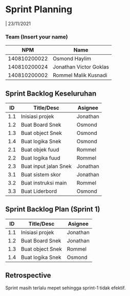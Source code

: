 # Sprint Planning 
| 23/11/2021

### Team (Insert your name)
| NPM          | Name                   |
| ------------ | ---------------------- |
| 140810200022 | Osmond Haylim          |
| 140810200024 | Jonathan Victor Goklas |
| 140810200002 | Rommel Malik Kusnadi   |

## Sprint Backlog Keseluruhan 
| ID  | Title/Desc            | Asignee  |
| --- | --------------------- | -------- |
| 1.1 | Inisiasi projek       | Jonathan |
| 1.2 | Buat Board Snek       | Osmond   |
| 1.3 | Buat object Snek      | Osmond   |
| 1.4 | Buat logika Snek      | Osmond   |
| 2.1 | Buat objek fuud       | Rommel   |
| 2.2 | Buat logika fuud      | Rommel   |
| 2.3 | Buat input jalan Snek | Jonathan |
| 3.1 | Buat sistem skor      | Jonathan |
| 3.2 | Buat instruksi main   | Rommel   |
| 3.3 | Buat Liderbord        | Osmond   |

## Sprint Backlog Plan (Sprint 1)
| ID  | Title/Desc       | Asignee  |
| --- | ---------------- | -------- |
| 1.1 | Inisiasi projek  | Jonathan |
| 1.2 | Buat Board Snek  | Jonathan |
| 1.3 | Buat object Snek | Rommel   |
| 1.4 | Buat logika Snek | Osmond   |

## Retrospective 

Sprint masih terlalu mepet sehingga sprint-1 tidak efektif.